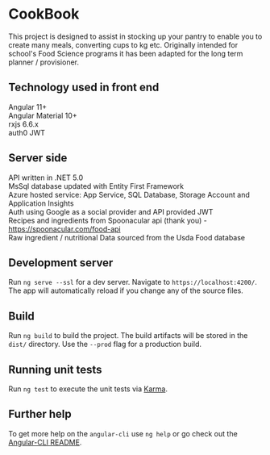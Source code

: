 # CookBook

This project is designed to assist in stocking up your pantry to enable you to create many meals, converting cups to kg etc. Originally intended for school's Food Science programs it has been adapted for the long term planner / provisioner. 

## Technology used in front end
Angular 11+<br/>
Angular Material 10+<br/>
rxjs 6.6.x<br/>
auth0 JWT<br/>

## Server side
API written in .NET 5.0<br/>
MsSql database updated with Entity First Framework<br/>
Azure hosted service: App Service, SQL Database, Storage Account and Application Insights<br/>
Auth using Google as a social provider and API provided JWT<br/>
Recipes and ingredients from Spoonacular api (thank you) - https://spoonacular.com/food-api<br/>
Raw ingredient / nutritional Data sourced from the Usda Food database<br/>

## Development server
Run `ng serve --ssl` for a dev server. Navigate to `https://localhost:4200/`. The app will automatically reload if you change any of the source files.

## Build

Run `ng build` to build the project. The build artifacts will be stored in the `dist/` directory. Use the `--prod` flag for a production build.

## Running unit tests

Run `ng test` to execute the unit tests via [Karma](https://karma-runner.github.io).


## Further help

To get more help on the `angular-cli` use `ng help` or go check out the [Angular-CLI README](https://github.com/angular/angular-cli/blob/master/README.md).
